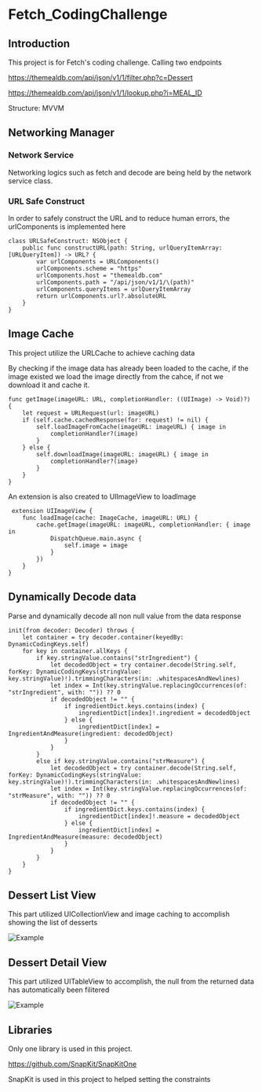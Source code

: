 # Fetch_CodingChallenge

## Introduction

This project is for Fetch's coding challenge. Calling two endpoints

https://themealdb.com/api/json/v1/1/filter.php?c=Dessert

https://themealdb.com/api/json/v1/1/lookup.php?i=MEAL_ID

Structure: MVVM

## Networking Manager

### Network Service

Networking logics such as fetch and decode are being held by the network service class. 

### URL Safe Construct
In order to safely construct the URL and to reduce human errors, the urlComponents is implemented here

    class URLSafeConstruct: NSObject {
        public func constructURL(path: String, urlQueryItemArray: [URLQueryItem]) -> URL? {
            var urlComponents = URLComponents()
            urlComponents.scheme = "https"
            urlComponents.host = "themealdb.com"
            urlComponents.path = "/api/json/v1/1/\(path)"
            urlComponents.queryItems = urlQueryItemArray
            return urlComponents.url?.absoluteURL
        }
    }

## Image Cache

This project utilize the URLCache to achieve caching data

By checking if the image data has already been loaded to the cache, if the image existed we load the image directly from the cahce, if not we download it and cache it.

    func getImage(imageURL: URL, completionHandler: ((UIImage) -> Void)?) {
        let request = URLRequest(url: imageURL)
        if (self.cache.cachedResponse(for: request) != nil) {
            self.loadImageFromCache(imageURL: imageURL) { image in
                completionHandler?(image)
            }
        } else {
            self.downloadImage(imageURL: imageURL) { image in
                completionHandler?(image)
            }
        }
    }
    
 An extension is also created to UIImageView to loadImage
 
     extension UIImageView {
        func loadImage(cache: ImageCache, imageURL: URL) {
            cache.getImage(imageURL: imageURL, completionHandler: { image in
                DispatchQueue.main.async {
                    self.image = image
                }
            })
        }
    }
    
 ## Dynamically Decode data
 
 Parse and dynamically decode all non null value from the data response
 
    init(from decoder: Decoder) throws {
        let container = try decoder.container(keyedBy: DynamicCodingKeys.self)
        for key in container.allKeys {
            if key.stringValue.contains("strIngredient") {
                let decodedObject = try container.decode(String.self, forKey: DynamicCodingKeys(stringValue: key.stringValue)!).trimmingCharacters(in: .whitespacesAndNewlines)
                let index = Int(key.stringValue.replacingOccurrences(of: "strIngredient", with: "")) ?? 0
                if decodedObject != "" {
                    if ingredientDict.keys.contains(index) {
                        ingredientDict[index]!.ingredient = decodedObject
                    } else {
                        ingredientDict[index] = IngredientAndMeasure(ingredient: decodedObject)
                    }
                }
            }
            else if key.stringValue.contains("strMeasure") {
                let decodedObject = try container.decode(String.self, forKey: DynamicCodingKeys(stringValue: key.stringValue)!).trimmingCharacters(in: .whitespacesAndNewlines)
                let index = Int(key.stringValue.replacingOccurrences(of: "strMeasure", with: "")) ?? 0
                if decodedObject != "" {
                    if ingredientDict.keys.contains(index) {
                        ingredientDict[index]!.measure = decodedObject
                    } else {
                        ingredientDict[index] = IngredientAndMeasure(measure: decodedObject)
                    }
                }
            }
        }
    }
    
 ## Dessert List View
 
 This part utilized UICollectionView and image caching to accomplish showing the list of desserts
 
 ![Example](https://github.com/arnoldlee850807/Fetch_CodingExercise/blob/main/DessertListDemo.gif)
 
 ## Dessert Detail View
 
 This part utilized UITableView to accomplish, the null from the returned data has automatically been filitered
 
 ![Example](https://github.com/arnoldlee850807/Fetch_CodingExercise/blob/main/DessertDetailDemo.gif)
 
 ## Libraries
 
 Only one library is used in this project.
 
 https://github.com/SnapKit/SnapKitOne 
 
 SnapKit is used in this project to helped setting the constraints

